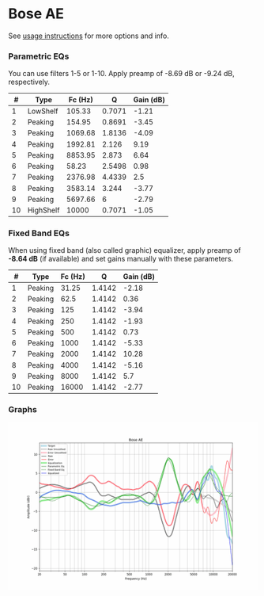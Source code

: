 # Bose AE
See [usage instructions](https://github.com/jaakkopasanen/AutoEq#usage) for more options and info.

### Parametric EQs
You can use filters 1-5 or 1-10. Apply preamp of -8.69 dB or -9.24 dB, respectively.

|   # | Type      |   Fc (Hz) |      Q |   Gain (dB) |
|-----|-----------|-----------|--------|-------------|
|   1 | LowShelf  |    105.33 | 0.7071 |       -1.21 |
|   2 | Peaking   |    154.95 | 0.8691 |       -3.45 |
|   3 | Peaking   |   1069.68 | 1.8136 |       -4.09 |
|   4 | Peaking   |   1992.81 | 2.126  |        9.19 |
|   5 | Peaking   |   8853.95 | 2.873  |        6.64 |
|   6 | Peaking   |     58.23 | 2.5498 |        0.98 |
|   7 | Peaking   |   2376.98 | 4.4339 |        2.5  |
|   8 | Peaking   |   3583.14 | 3.244  |       -3.77 |
|   9 | Peaking   |   5697.66 | 6      |       -2.79 |
|  10 | HighShelf |  10000    | 0.7071 |       -1.05 |

### Fixed Band EQs
When using fixed band (also called graphic) equalizer, apply preamp of **-8.64 dB** (if available) and set gains manually with these parameters.

|   # | Type    |   Fc (Hz) |      Q |   Gain (dB) |
|-----|---------|-----------|--------|-------------|
|   1 | Peaking |     31.25 | 1.4142 |       -2.18 |
|   2 | Peaking |     62.5  | 1.4142 |        0.36 |
|   3 | Peaking |    125    | 1.4142 |       -3.94 |
|   4 | Peaking |    250    | 1.4142 |       -1.93 |
|   5 | Peaking |    500    | 1.4142 |        0.73 |
|   6 | Peaking |   1000    | 1.4142 |       -5.33 |
|   7 | Peaking |   2000    | 1.4142 |       10.28 |
|   8 | Peaking |   4000    | 1.4142 |       -5.16 |
|   9 | Peaking |   8000    | 1.4142 |        5.7  |
|  10 | Peaking |  16000    | 1.4142 |       -2.77 |

### Graphs
![](./Bose%20AE.png)
